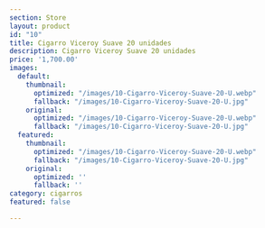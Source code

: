 ```yaml
---
section: Store
layout: product
id: "10"
title: Cigarro Viceroy Suave 20 unidades
description: Cigarro Viceroy Suave 20 unidades
price: '1,700.00'
images:
  default:
    thumbnail:
      optimized: "/images/10-Cigarro-Viceroy-Suave-20-U.webp"
      fallback: "/images/10-Cigarro-Viceroy-Suave-20-U.jpg"
    original:
      optimized: "/images/10-Cigarro-Viceroy-Suave-20-U.webp"
      fallback: "/images/10-Cigarro-Viceroy-Suave-20-U.jpg"
  featured:
    thumbnail:
      optimized: "/images/10-Cigarro-Viceroy-Suave-20-U.webp"
      fallback: "/images/10-Cigarro-Viceroy-Suave-20-U.jpg"
    original:
      optimized: ''
      fallback: ''
category: cigarros
featured: false

---
```

